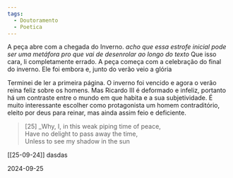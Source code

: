 ```yaml
---
tags:
  - Doutoramento
  - Poetica
---
```

A peça abre com a chegada do Inverno. _acho que essa estrofe inicial pode ser uma metáfora pro que vai de desenrolar ao longo do texto_
Que isso cara, li completamente errado. A peça começa com a celebração do final do inverno. Ele foi embora e, junto do verão veio a glória

Terminei de ler a primeira página. O inverno foi vencido e agora o verão reina feliz sobre os homens. Mas Ricardo III é deformado e infeliz, portanto há um contraste entre o mundo em que habita e a sua subjetividade. 
É muito interessante escolher como protagonista um homem contraditório, eleito por deus para reinar, mas ainda assim feio e deficiente. 

> [25]
> _Why, I, in this weak piping time of peace,  
> Have no delight to pass away the time,  
> Unless to see my shadow in the sun  



[[25-09-24]] dasdas



2024-09-25

